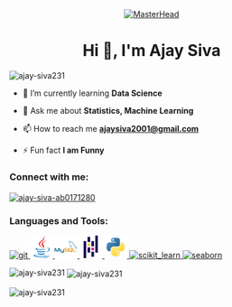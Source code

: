 <div align="center">
    <a href="https://rishavchanda.io">
        <img src="https://cdn.dribbble.com/users/143861/screenshots/2951104/immuta_philanthropy_dribbble.gif" alt="MasterHead" style="height: 200px;">
    </a>
</div>
<h1 align="center">Hi 👋, I'm Ajay Siva</h1>
<p align="left"> <img src="https://komarev.com/ghpvc/?username=ajay-siva231&label=Profile%20views&color=0e75b6&style=flat" alt="ajay-siva231" /> </p>

- 🌱 I’m currently learning **Data Science**

- 💬 Ask me about **Statistics, Machine Learning**

- 📫 How to reach me **ajaysiva2001@gmail.com**

- ⚡ Fun fact **I am Funny**

<h3 align="left">Connect with me:</h3>
<p align="left">
<a href="https://linkedin.com/in/ajay-siva-ab0171280" target="blank"><img align="center" src="https://raw.githubusercontent.com/rahuldkjain/github-profile-readme-generator/master/src/images/icons/Social/linked-in-alt.svg" alt="ajay-siva-ab0171280" height="30" width="40" /></a>
</p>

<h3 align="left">Languages and Tools:</h3>
<p align="left"> <a href="https://git-scm.com/" target="_blank" rel="noreferrer"> <img src="https://www.vectorlogo.zone/logos/git-scm/git-scm-icon.svg" alt="git" width="40" height="40"/> </a> <a href="https://www.java.com" target="_blank" rel="noreferrer"> <img src="https://raw.githubusercontent.com/devicons/devicon/master/icons/java/java-original.svg" alt="java" width="40" height="40"/> </a> <a href="https://www.mysql.com/" target="_blank" rel="noreferrer"> <img src="https://raw.githubusercontent.com/devicons/devicon/master/icons/mysql/mysql-original-wordmark.svg" alt="mysql" width="40" height="40"/> </a> <a href="https://pandas.pydata.org/" target="_blank" rel="noreferrer"> <img src="https://raw.githubusercontent.com/devicons/devicon/2ae2a900d2f041da66e950e4d48052658d850630/icons/pandas/pandas-original.svg" alt="pandas" width="40" height="40"/> </a> <a href="https://www.python.org" target="_blank" rel="noreferrer"> <img src="https://raw.githubusercontent.com/devicons/devicon/master/icons/python/python-original.svg" alt="python" width="40" height="40"/> </a> <a href="https://scikit-learn.org/" target="_blank" rel="noreferrer"> <img src="https://upload.wikimedia.org/wikipedia/commons/0/05/Scikit_learn_logo_small.svg" alt="scikit_learn" width="40" height="40"/> </a> <a href="https://seaborn.pydata.org/" target="_blank" rel="noreferrer"> <img src="https://seaborn.pydata.org/_images/logo-mark-lightbg.svg" alt="seaborn" width="40" height="40"/> </a> </p>

<p><img align="left" src="https://github-readme-stats.vercel.app/api/top-langs?username=ajay-siva231&show_icons=true&locale=en&layout=compact" alt="ajay-siva231" /></p>

<p>&nbsp;<img align="center" src="https://github-readme-stats.vercel.app/api?username=ajay-siva231&show_icons=true&locale=en" alt="ajay-siva231" /></p>

<p><img align="center" src="https://github-readme-streak-stats.herokuapp.com/?user=ajay-siva231&" alt="ajay-siva231" /></p>
